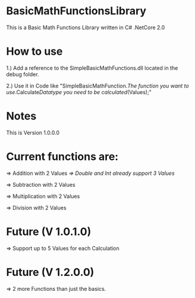 # BasicMathFunctionsLibrary
This is a Basic Math Functions Library written in C# .NetCore 2.0

# How to use
1.) Add a reference to the SimpleBasicMathFunctions.dll located in the debug folder.

2.) Use it in Code like "SimpleBasicMathFunction.*The function you want to use*.Calculate*Datatype you need to be calculated*(Values);"


# Notes
This is Version 1.0.0.0

# Current functions are:
=> Addition with 2 Values *=> Double and Int already support 3 Values*

=> Subtraction with 2 Values

=> Multiplication with 2 Values

=> Division with 2 Values

# Future (V 1.0.1.0)
=> Support up to 5 Values for each Calculation

# Future (V 1.2.0.0)
=> 2 more Functions than just the basics.
